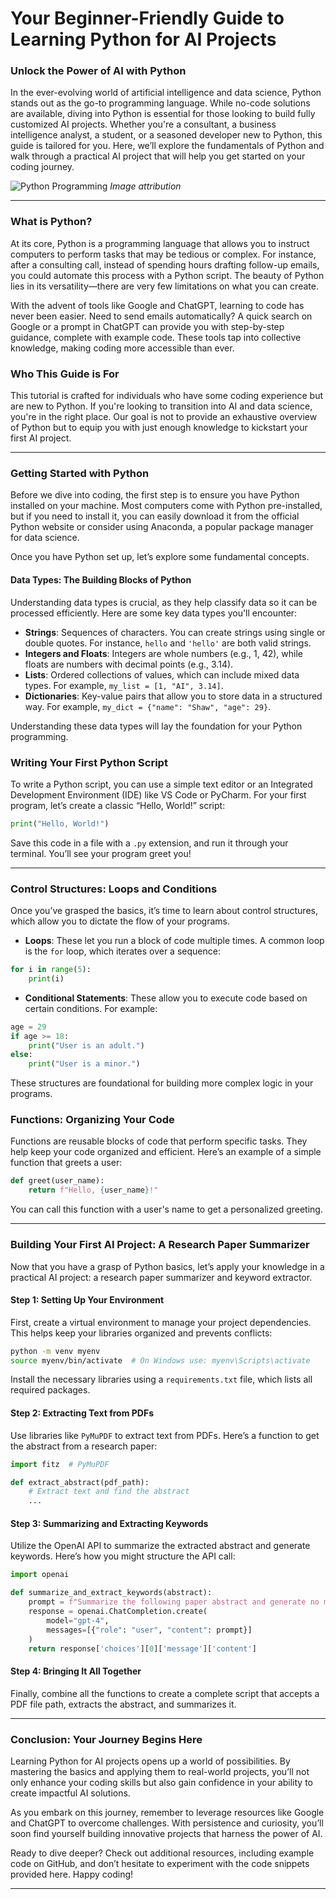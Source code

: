 # Your Beginner-Friendly Guide to Learning Python for AI Projects

### Unlock the Power of AI with Python

In the ever-evolving world of artificial intelligence and data science, Python stands out as the go-to programming language. While no-code solutions are available, diving into Python is essential for those looking to build fully customized AI projects. Whether you're a consultant, a business intelligence analyst, a student, or a seasoned developer new to Python, this guide is tailored for you. Here, we’ll explore the fundamentals of Python and walk through a practical AI project that will help you get started on your coding journey.

![Python Programming](https://example.com/python-image) *Image attribution*

---

### What is Python?

At its core, Python is a programming language that allows you to instruct computers to perform tasks that may be tedious or complex. For instance, after a consulting call, instead of spending hours drafting follow-up emails, you could automate this process with a Python script. The beauty of Python lies in its versatility—there are very few limitations on what you can create. 

With the advent of tools like Google and ChatGPT, learning to code has never been easier. Need to send emails automatically? A quick search on Google or a prompt in ChatGPT can provide you with step-by-step guidance, complete with example code. These tools tap into collective knowledge, making coding more accessible than ever.

### Who This Guide is For

This tutorial is crafted for individuals who have some coding experience but are new to Python. If you're looking to transition into AI and data science, you're in the right place. Our goal is not to provide an exhaustive overview of Python but to equip you with just enough knowledge to kickstart your first AI project.

---

### Getting Started with Python

Before we dive into coding, the first step is to ensure you have Python installed on your machine. Most computers come with Python pre-installed, but if you need to install it, you can easily download it from the official Python website or consider using Anaconda, a popular package manager for data science.

Once you have Python set up, let’s explore some fundamental concepts.

#### Data Types: The Building Blocks of Python

Understanding data types is crucial, as they help classify data so it can be processed efficiently. Here are some key data types you'll encounter:

- **Strings**: Sequences of characters. You can create strings using single or double quotes. For instance, `hello` and `'hello'` are both valid strings.
- **Integers and Floats**: Integers are whole numbers (e.g., 1, 42), while floats are numbers with decimal points (e.g., 3.14).
- **Lists**: Ordered collections of values, which can include mixed data types. For example, `my_list = [1, "AI", 3.14]`.
- **Dictionaries**: Key-value pairs that allow you to store data in a structured way. For example, `my_dict = {"name": "Shaw", "age": 29}`.

Understanding these data types will lay the foundation for your Python programming.

### Writing Your First Python Script

To write a Python script, you can use a simple text editor or an Integrated Development Environment (IDE) like VS Code or PyCharm. For your first program, let’s create a classic “Hello, World!” script:

```python
print("Hello, World!")
```

Save this code in a file with a `.py` extension, and run it through your terminal. You’ll see your program greet you!

---

### Control Structures: Loops and Conditions

Once you’ve grasped the basics, it’s time to learn about control structures, which allow you to dictate the flow of your programs.

- **Loops**: These let you run a block of code multiple times. A common loop is the `for` loop, which iterates over a sequence:

```python
for i in range(5):
    print(i)
```

- **Conditional Statements**: These allow you to execute code based on certain conditions. For example:

```python
age = 29
if age >= 18:
    print("User is an adult.")
else:
    print("User is a minor.")
```

These structures are foundational for building more complex logic in your programs.

### Functions: Organizing Your Code

Functions are reusable blocks of code that perform specific tasks. They help keep your code organized and efficient. Here’s an example of a simple function that greets a user:

```python
def greet(user_name):
    return f"Hello, {user_name}!"
```

You can call this function with a user's name to get a personalized greeting.

---

### Building Your First AI Project: A Research Paper Summarizer

Now that you have a grasp of Python basics, let’s apply your knowledge in a practical AI project: a research paper summarizer and keyword extractor. 

#### Step 1: Setting Up Your Environment

First, create a virtual environment to manage your project dependencies. This helps keep your libraries organized and prevents conflicts:

```bash
python -m venv myenv
source myenv/bin/activate  # On Windows use: myenv\Scripts\activate
```

Install the necessary libraries using a `requirements.txt` file, which lists all required packages.

#### Step 2: Extracting Text from PDFs

Use libraries like `PyMuPDF` to extract text from PDFs. Here’s a function to get the abstract from a research paper:

```python
import fitz  # PyMuPDF

def extract_abstract(pdf_path):
    # Extract text and find the abstract
    ...
```

#### Step 3: Summarizing and Extracting Keywords

Utilize the OpenAI API to summarize the extracted abstract and generate keywords. Here’s how you might structure the API call:

```python
import openai

def summarize_and_extract_keywords(abstract):
    prompt = f"Summarize the following paper abstract and generate no more than five keywords: {abstract}"
    response = openai.ChatCompletion.create(
        model="gpt-4",
        messages=[{"role": "user", "content": prompt}]
    )
    return response['choices'][0]['message']['content']
```

#### Step 4: Bringing It All Together

Finally, combine all the functions to create a complete script that accepts a PDF file path, extracts the abstract, and summarizes it. 

---

### Conclusion: Your Journey Begins Here

Learning Python for AI projects opens up a world of possibilities. By mastering the basics and applying them to real-world projects, you’ll not only enhance your coding skills but also gain confidence in your ability to create impactful AI solutions.

As you embark on this journey, remember to leverage resources like Google and ChatGPT to overcome challenges. With persistence and curiosity, you’ll soon find yourself building innovative projects that harness the power of AI.

Ready to dive deeper? Check out additional resources, including example code on GitHub, and don’t hesitate to experiment with the code snippets provided here. Happy coding!

---